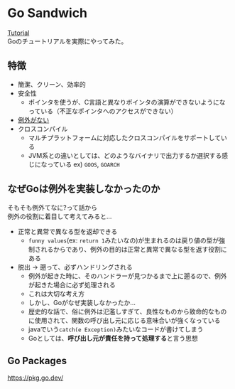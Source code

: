 # Go Sandwich
[Tutorial](https://go.dev/doc/tutorial/getting-started)  
Goのチュートリアルを実際にやってみた。  

## 特徴
- 簡潔、クリーン、効率的
- 安全性
  - ポインタを使うが、C言語と異なりポインタの演算ができないようになっている（不正なポインタへのアクセスができない）
- [例外がない](#なぜGoは例外を実装しなかったのか)
- クロスコンパイル
  - マルチプラットフォームに対応したクロスコンパイルをサポートしている
  - JVM系との違いとしては、どのようなバイナリで出力するか選択する感じになっている  ex) `GOOS`, `GOARCH`

## なぜGoは例外を実装しなかったのか
そもそも例外てなに?って話から  
例外の役割に着目して考えてみると...  
- 正常と異常で異なる型を返却できる
  - `funny values`(ex: `return 1`みたいなの)が生まれるのは戻り値の型が強制されるからであり、例外の目的は正常と異常で異なる型を返す役割にある  
- 脱出 -> 遡って、必ずハンドリングされる
  - 例外が起きた時に、そのハンドラーが見つかるまで上に遡るので、例外が起きた場合に必ず処理される
  - これは大切な考え方
  - しかし、Goがなぜ実装しなかったか...
  - 歴史的な話で、俗に例外は氾濫しすぎて、良性なものから致命的なものに使用されて、関数の呼び出し元に応じる意味合いが強くなっている
  - javaでいう`catch(e Exception)`みたいなコードが書けてしまう
  - Goとしては、**呼び出し元が責任を持って処理する**と言う思想


## Go Packages
https://pkg.go.dev/